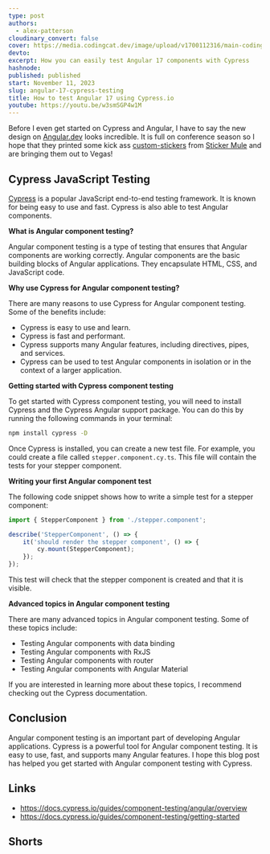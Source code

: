 ```yaml
---
type: post
authors:
  - alex-patterson
cloudinary_convert: false
cover: https://media.codingcat.dev/image/upload/v1700112316/main-codingcatdev-photo/cypress-angular-testing.png
devto:
excerpt: How you can easily test Angular 17 components with Cypress
hashnode:
published: published
start: November 11, 2023
slug: angular-17-cypress-testing
title: How to test Angular 17 using Cypress.io
youtube: https://youtu.be/w3smSGP4w1M
---
```


<script lang="ts">
	import YouTube from '$lib/components/content/YouTube.svelte'
	import Shorts from '$lib/components/content/Shorts.svelte'
</script>

<Shorts />

Before I even get started on Cypress and Angular, I have to say the new design on [Angular.dev](https://angular.dev) looks incredible. It is full on conference season so I hope that they printed some kick ass [custom-stickers](https://www.stickermule.com/custom-stickers) from [Sticker Mule](https://www.stickermule.com/) and are bringing them out to Vegas!

## Cypress JavaScript Testing

[Cypress](https://www.cypress.io/) is a popular JavaScript end-to-end testing framework. It is known for being easy to use and fast. Cypress is also able to test Angular components.

**What is Angular component testing?**

Angular component testing is a type of testing that ensures that Angular components are working correctly. Angular components are the basic building blocks of Angular applications. They encapsulate HTML, CSS, and JavaScript code.

**Why use Cypress for Angular component testing?**

There are many reasons to use Cypress for Angular component testing. Some of the benefits include:

- Cypress is easy to use and learn.
- Cypress is fast and performant.
- Cypress supports many Angular features, including directives, pipes, and services.
- Cypress can be used to test Angular components in isolation or in the context of a larger application.

**Getting started with Cypress component testing**

To get started with Cypress component testing, you will need to install Cypress and the Cypress Angular support package. You can do this by running the following commands in your terminal:

```sh
npm install cypress -D
```

Once Cypress is installed, you can create a new test file. For example, you could create a file called `stepper.component.cy.ts`. This file will contain the tests for your stepper component.

**Writing your first Angular component test**

The following code snippet shows how to write a simple test for a stepper component:

```ts
import { StepperComponent } from './stepper.component';

describe('StepperComponent', () => {
	it('should render the stepper component', () => {
		cy.mount(StepperComponent);
	});
});
```

This test will check that the stepper component is created and that it is visible.

**Advanced topics in Angular component testing**

There are many advanced topics in Angular component testing. Some of these topics include:

- Testing Angular components with data binding
- Testing Angular components with RxJS
- Testing Angular components with router
- Testing Angular components with Angular Material

If you are interested in learning more about these topics, I recommend checking out the Cypress documentation.

## Conclusion

Angular component testing is an important part of developing Angular applications. Cypress is a powerful tool for Angular component testing. It is easy to use, fast, and supports many Angular features. I hope this blog post has helped you get started with Angular component testing with Cypress.

## Links

- https://docs.cypress.io/guides/component-testing/angular/overview
- https://docs.cypress.io/guides/component-testing/getting-started

## Shorts

<YouTube src="https://youtube.com/shorts/jum4EQkvr2E" title="Beat the Winter Blues and Boost Your Productivity with Simple Changes" />
<YouTube src="https://youtube.com/shorts/oUz4Dg6bfCM" title="Injury Forces Me to Give Up Working Out My Mental Struggle" />
<YouTube src="https://youtube.com/shorts/OnXj8czngfM" title="Mastering my Fitness Routine A WellStructured Gym Week" />
<YouTube src="https://youtube.com/shorts/vgeDC6VOhOE" title="Revolutionizing Time Zones A World United by a Single Time" />
<YouTube src="https://youtube.com/shorts/i4ekWDkOmt4" title="Unbelievable Opportunity Google Sends Me to Singapore for Creators Conference" />
<YouTube src="https://youtube.com/shorts/yiVoxYL69rI" title="The versatility of Angular Testing maintenance and love for the framework" />
<YouTube src="https://youtube.com/shorts/x968CKBoKbY" title="Unleashing Angular The Exciting Update Revealing its Natural Learning Curve" />
<YouTube src="https://youtube.com/shorts/ZiDT55SOk2c" title="Unlock Your Days Potential Conquer Challenges First for Maximum Success" />
<YouTube src="https://youtube.com/shorts/z5wS0YNtwsI" title="Unleashing the Power of Angular Exploring Exciting New Changes" />
<YouTube src="https://youtube.com/shorts/MADkeUFuXhE" title="Angular's Scully The Missing Link for Angular Web Development?" />
